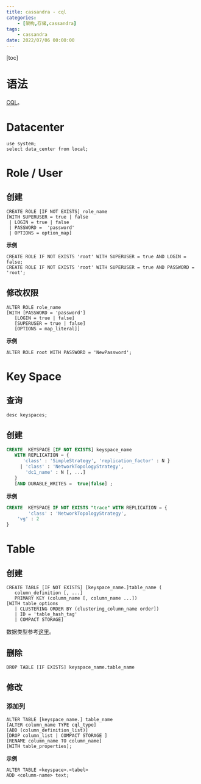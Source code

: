 ```yaml
---
title: cassandra - cql
categories: 
	- [架构,存储,cassandra]
tags:
	- cassandra
date: 2022/07/06 00:00:00
---
```


[toc]

# 语法

[CQL](https://docs.datastax.com/en/cql-oss/3.3/cql/cqlIntro.html)。

# Datacenter

```CQL
use system;
select data_center from local;
```

# Role / User

## 创建

```shell
CREATE ROLE [IF NOT EXISTS] role_name 
[WITH SUPERUSER = true | false
 | LOGIN = true | false  
 | PASSWORD =  'password' 
 | OPTIONS = option_map]
```

**示例**

```shell
CREATE ROLE IF NOT EXISTS 'root' WITH SUPERUSER = true AND LOGIN = false;
CREATE ROLE IF NOT EXISTS 'root' WITH SUPERUSER = true AND PASSWORD = 'root';
```

## 修改权限

```shell
ALTER ROLE role_name 
[WITH [PASSWORD = 'password']
   [LOGIN = true | false] 
   [SUPERUSER = true | false] 
   [OPTIONS = map_literal]]
```

**示例**

```cql
ALTER ROLE root WITH PASSWORD = 'NewPassword';
```

# Key Space

## 查询

```shell
desc keyspaces;
```

## 创建

```sql
CREATE  KEYSPACE [IF NOT EXISTS] keyspace_name 
   WITH REPLICATION = { 
      'class' : 'SimpleStrategy', 'replication_factor' : N } 
     | 'class' : 'NetworkTopologyStrategy', 
       'dc1_name' : N [, ...] 
   }
   [AND DURABLE_WRITES =  true|false] ;
```

**示例**

```sql
CREATE  KEYSPACE IF NOT EXISTS "trace" WITH REPLICATION = {
		'class' : 'NetworkTopologyStrategy', 
   	'vg' : 2
}
```

# Table

## 创建

```cql
CREATE TABLE [IF NOT EXISTS] [keyspace_name.]table_name ( 
   column_definition [, ...]
   PRIMARY KEY (column_name [, column_name ...])
[WITH table_options
   | CLUSTERING ORDER BY (clustering_column_name order])
   | ID = 'table_hash_tag'
   | COMPACT STORAGE]
```

数据类型参考[这里](https://docs.datastax.com/en/cql-oss/3.3/cql/cql_reference/cql_data_types_c.html)。

## 删除

```cql
DROP TABLE [IF EXISTS] keyspace_name.table_name
```

## 修改

### 添加列

```cql
ALTER TABLE [keyspace_name.] table_name 
[ALTER column_name TYPE cql_type]
[ADD (column_definition_list)]
[DROP column_list | COMPACT STORAGE ]
[RENAME column_name TO column_name]
[WITH table_properties];
```

**示例**

```cql
ALTER TABLE <keyspace>.<tabel>
ADD <column-name> text;
```

